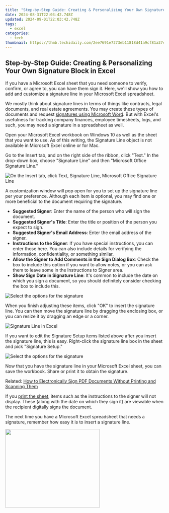 ```yaml
---
title: "Step-by-Step Guide: Creating & Personalizing Your Own Signature Block in Excel"
date: 2024-08-31T22:03:42.748Z
updated: 2024-09-01T22:03:42.748Z
tags:
  - excel
categories:
  - tech
thumbnail: https://thmb.techidaily.com/2ee7691e7273eb11818d41a9cf81a37cef10bbda58003f87ccdd98d9756a0aeb.jpg
---
```


## Step-by-Step Guide: Creating & Personalizing Your Own Signature Block in Excel

If you have a Microsoft Excel sheet that you need someone to verify, confirm, or agree to, you can have them sign it. Here, we'll show you how to add and customize a signature line in your Microsoft Excel spreadsheet.

 We mostly think about signature lines in terms of things like contracts, legal documents, and real estate agreements. You may create these types of documents and request [signatures using Microsoft Word](https://extra-hints.techidaily.com/2024-approved-charting-the-course-to-cash-how-much-does-pewdopeep-make/). But with Excel's usefulness for tracking company finances, employee timesheets, logs, and such, you may need a signature in a spreadsheet as well.

 Open your Microsoft Excel workbook on Windows 10 as well as the sheet that you want to use. As of this writing, the Signature Line object is not available in Microsoft Excel online or for Mac.

 Go to the Insert tab, and on the right side of the ribbon, click "Text." In the drop-down box, choose "Signature Line" and then "Microsoft Office Signature Line."

![On the Insert tab, click Text, Signature Line, Microsoft Office Signature Line](https://static1.howtogeekimages.com/wordpress/wp-content/uploads/2021/03/AddMSOfficeSignatureLineExcel.png) 

 A customization window will pop open for you to set up the signature line per your preference. Although each item is optional, you may find one or more beneficial to the document requiring the signature.

* **Suggested Signer**: Enter the name of the person who will sign the document.
* **Suggested Signer's Title**: Enter the title or position of the person you expect to sign.
* **Suggested Signer's Email Address**: Enter the email address of the signer.
* **Instructions to the Signer**: If you have special instructions, you can enter those here. You can also include details for verifying the information, confidentiality, or something similar.
* **Allow the Signer to Add Comments in the Sign Dialog Box**: Check the box to include this option if you want to allow notes, or you can ask them to leave some in the Instructions to Signer area.
* **Show Sign Date in Signature Line**: It's common to include the date on which you sign a document, so you should definitely consider checking the box to include this.

![Select the options for the signature](https://static1.howtogeekimages.com/wordpress/wp-content/uploads/2021/03/SignatureLineSetupExcel.png) 

 When you finish adjusting these items, click "OK" to insert the signature line. You can then move the signature line by dragging the enclosing box, or you can resize it by dragging an edge or a corner.

![Signature Line in Excel](https://static1.howtogeekimages.com/wordpress/wp-content/uploads/2021/03/SignatureLineExcel.png) 

 If you want to edit the Signature Setup items listed above after you insert the signature line, this is easy. Right-click the signature line box in the sheet and pick "Signature Setup."

![Select the options for the signature](https://static1.howtogeekimages.com/wordpress/wp-content/uploads/2021/03/SignatureLineSetupExcel.png) 

 Now that you have the signature line in your Microsoft Excel sheet, you can save the workbook. Share or print it to obtain the signature.

Related: [How to Electronically Sign PDF Documents Without Printing and Scanning Them](https://android-location-track.techidaily.com/how-do-i-stop-someone-from-tracking-my-realme-narzo-n53-drfone-by-drfone-virtual-android/) 

 If you [print the sheet](https://some-guidance.techidaily.com/updated-tuning-into-emotion-background-melodies-in-film/), items such as the instructions to the signer will not display. These (along with the date on which they sign it) are viewable when the recipient digitally signs the document.

 The next time you have a Microsoft Excel spreadsheet that needs a signature, remember how easy it is to insert a signature line.

<ins class="adsbygoogle"
     style="display:block"
     data-ad-format="autorelaxed"
     data-ad-client="ca-pub-7571918770474297"
     data-ad-slot="1223367746"></ins>



<ins class="adsbygoogle"
     style="display:block"
     data-ad-client="ca-pub-7571918770474297"
     data-ad-slot="8358498916"
     data-ad-format="auto"
     data-full-width-responsive="true"></ins>



<!-- affiliate ads begin -->
<a href="https://godlikehost.sjv.io/c/5597632/1920047/21774" target="_top" id="1920047"><img src="//a.impactradius-go.com/display-ad/21774-1920047" border="0" alt="" width="300" height="250"/></a><img height="0" width="0" src="https://imp.pxf.io/i/5597632/1920047/21774" style="position:absolute;visibility:hidden;" border="0" />
<!-- affiliate ads end -->
